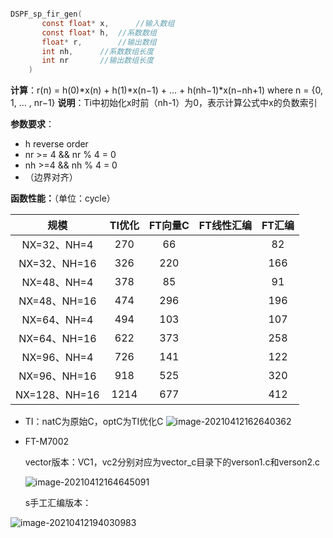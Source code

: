 ```c

DSPF_sp_fir_gen(
       const float* x,      //输入数组
	   const float* h,  //系数数组
  	   float* r,	    //输出数组
 	   int nh,	    //系数数组长度
	   int nr	    //输出数组长度
	)
```

**计算**：r(n) = h(0)*x(n) + h(1)*x(n−1) + ... + h(nh−1)*x(n−nh+1)   where n = {0, 1, ... , nr−1}
**说明**：Ti中初始化x时前（nh-1）为0，表示计算公式中x的负数索引

**参数要求**：

 * h reverse order   
 * nr >= 4 && nr % 4 = 0
 * nh >=4 && nh % 4 = 0
 * （边界对齐）

**函数性能：**（单位：cycle）

|     规模      | TI优化 | FT向量C | FT线性汇编 | FT汇编 |
| :-----------: | :----: | :-----: | :--------: | :----: |
|  NX=32、NH=4  |  270   |   66    |            |   82   |
| NX=32、NH=16  |  326   |   220   |            |  166   |
|  NX=48、NH=4  |  378   |   85    |            |   91   |
| NX=48、NH=16  |  474   |   296   |            |  196   |
|  NX=64、NH=4  |  494   |   103   |            |  107   |
| NX=64、NH=16  |  622   |   373   |            |  258   |
|  NX=96、NH=4  |  726   |   141   |            |  122   |
| NX=96、NH=16  |  918   |   525   |            |  320   |
| NX=128、NH=16 |  1214  |   677   |            |  412   |

* TI：natC为原始C，optC为TI优化C 
  ![image-20210412162640362](C:\Users\13966\AppData\Roaming\Typora\typora-user-images\image-20210412162640362.png)

* FT-M7002

  vector版本：VC1，vc2分别对应为vector_c目录下的verson1.c和verson2.c

  ![image-20210412164645091](C:\Users\13966\AppData\Roaming\Typora\typora-user-images\image-20210412164645091.png)

  s手工汇编版本：

![image-20210412194030983](C:\Users\13966\AppData\Roaming\Typora\typora-user-images\image-20210412194030983.png)